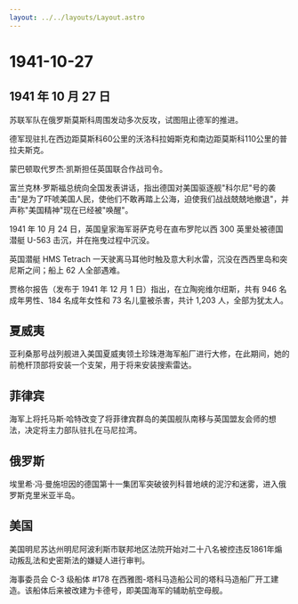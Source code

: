 ```yaml
---
layout: ../../layouts/Layout.astro
---
```


# 1941-10-27

## 1941 年 10 月 27 日

苏联军队在俄罗斯莫斯科周围发动多次反攻，试图阻止德军的推进。

德军现驻扎在西边距莫斯科60公里的沃洛科拉姆斯克和南边距莫斯科110公里的普拉夫斯克。

蒙巴顿取代罗杰·凯斯担任英国联合作战司令。

富兰克林·罗斯福总统向全国发表讲话，指出德国对美国驱逐舰"科尔尼"号的袭击"是为了吓唬美国人民，使他们不敢再踏上公海，迫使我们战战兢兢地撤退"，并声称"美国精神"现在已经被"唤醒"。

1941 年 10 月 24 日，英国皇家海军哥萨克号在直布罗陀以西 300
英里处被德国潜艇 U-563 击沉，并在拖曳过程中沉没。

英国潜艇 HMS Tetrach
一天驶离马耳他时触及意大利水雷，沉没在西西里岛和突尼斯之间；船上 62
人全部遇难。

贾格尔报告（发布于 1941 年 12 月 1 日）指出，在立陶宛维尔纽斯，共有 946
名成年男性、184 名成年女性和 73 名儿童被杀害，共计 1,203
人，全部为犹太人。

## 夏威夷

亚利桑那号战列舰进入美国夏威夷领土珍珠港海军船厂进行大修，在此期间，她的前桅杆顶部将安装一个支架，用于将来安装搜索雷达。

## 菲律宾

海军上将托马斯·哈特改变了将菲律宾群岛的美国舰队南移与英国盟友会师的想法，决定将主力部队驻扎在马尼拉湾。

## 俄罗斯

埃里希·冯·曼施坦因的德国第十一集团军突破彼列科普地峡的泥泞和迷雾，进入俄罗斯克里米亚半岛。

## 美国

美国明尼苏达州明尼阿波利斯市联邦地区法院开始对二十八名被控违反1861年煽动叛乱法和史密斯法的嫌疑人进行审判。

海事委员会 C-3 级船体 #178
在西雅图-塔科马造船公司的塔科马造船厂开工建造。该船体后来被改建为卡德号，即美国海军的辅助航空母舰。